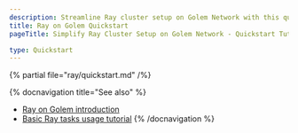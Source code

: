 ```yaml
---
description: Streamline Ray cluster setup on Golem Network with this quickstart guide.
title: Ray on Golem Quickstart
pageTitle: Simplify Ray Cluster Setup on Golem Network - Quickstart Tutorial

type: Quickstart
---
```


{% partial file="ray/quickstart.md" /%}

{% docnavigation title="See also" %}

- [Ray on Golem introduction](/docs/creators/ray)
- [Basic Ray tasks usage tutorial](/docs/creators/ray/basic-ray-tasks-usage-tutorial)
{% /docnavigation %}
